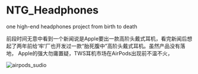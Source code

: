 # NTG_Headphones
one high-end headphones project from birth to death

前段时间无意中看到一个新闻说是Apple要出一款高阶头戴式耳机，看完新闻后想起了两年前给‘牢’厂也开发过一款“胎死腹中”高阶头戴式耳机。虽然产品没有落地，
Apple的强大勿庸置疑，TWS耳机市场在AirPods出现前不温不火，

![airpods_sudio](https://i.loli.net/2020/08/21/honkx3WwbzpKt5d.png)
